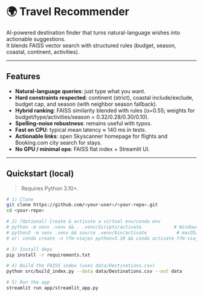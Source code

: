 # 🌍 Travel Recommender

AI-powered destination finder that turns natural-language wishes into actionable suggestions.  
It blends FAISS vector search with structured rules (budget, season, coastal, continent, activities).

---

## Features
- **Natural-language queries**: just type what you want.
- **Hard constraints respected**: continent (strict), coastal include/exclude, budget cap, and season (with neighbor season fallback).
- **Hybrid ranking**: FAISS similarity blended with rules (α=0.55; weights for budget/type/activities/season = 0.32/0.28/0.30/0.10).
- **Spelling-noise robustness**: remains useful with typos.
- **Fast on CPU**: typical mean latency ≈ 140 ms in tests.
- **Actionable links**: open Skyscanner homepage for flights and Booking.com city search for stays.
- **No GPU / minimal ops**: FAISS flat index + Streamlit UI.

---

## Quickstart (local)

> Requires Python 3.10+.

```bash
# 1) Clone
git clone https://github.com/<your-user>/<your-repo>.git
cd <your-repo>

# 2) (Optional) Create & activate a virtual env/conda env
# python -m venv .venv && . .venv/Scripts/activate            # Windows (PowerShell)
# python3 -m venv .venv && source .venv/bin/activate           # macOS/Linux
# or: conda create -n tfm-viajes python=3.10 && conda activate tfm-viajes

# 3) Install deps
pip install -r requirements.txt

# 4) Build the FAISS index (uses data/Destinations.csv)
python src/build_index.py --data data/Destinations.csv --out data

# 5) Run the app
streamlit run app/streamlit_app.py
